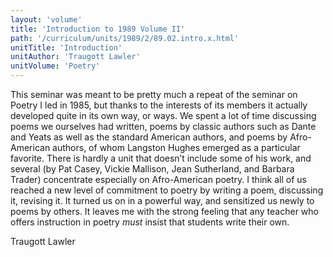 ```yaml
---
layout: 'volume'
title: 'Introduction to 1989 Volume II'
path: '/curriculum/units/1989/2/89.02.intro.x.html'
unitTitle: 'Introduction'
unitAuthor: 'Traugott Lawler'
unitVolume: 'Poetry'
---
```


<body>
 <p>
  This seminar was meant to be pretty much a repeat of the seminar on Poetry I led in 1985, but thanks to the interests of its members it actually developed quite in its own way, or ways. We spent a lot of time discussing poems we ourselves had written, poems by classic authors such as Dante and Yeats as well as the standard American authors, and poems by Afro-American authors, of whom Langston Hughes emerged as a particular favorite. There is hardly a unit that doesn’t include some of his work, and several (by Pat Casey, Vickie Mallison, Jean Sutherland, and Barbara Trader) concentrate especially on Afro-American poetry. I think all of us reached a new level of commitment to poetry by writing a poem, discussing it, revising it. It turned us on in a powerful way, and sensitized us newly to poems by others. It leaves me with the strong feeling that any teacher who offers instruction in poetry
  <i>
   must
  </i>
  insist that students write their own.
 </p>
 <p>
  Traugott Lawler
 </p>

</body>
